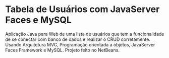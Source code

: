 # Tabela de Usuários com JavaServer Faces e MySQL

Aplicação Java para Web de uma lista de usuários que tem a funcionalidade de se conectar com banco de dados e realizar o CRUD corretamente. Usando Arquitetura MVC, Programação orientada a objetos, JavaServer Faces Framework e MySQL. Projeto feito no NetBeans.

